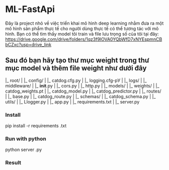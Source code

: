 # ML-FastApi
Đây là project nhỏ về việc triển khai mô hình deep learning nhằm đưa ra một mô hình sản phẩm thực tế cho người dùng thực tế có thể tương tác với mô hình. 
Bạn có thể tìm thấy model tôi train và file lưu trọng số của tôi tại đây: https://drive.google.com/drive/folders/1qz3f9lOVA0YQbWfD7xNYEspmnCBbCZxc?usp=drive_link
## Sau đó bạn hãy tạo thư mục weight trong thư mục model và thêm file weight như dưới đây
|_ root/
|   |_ config/
|       |_ catdog.cfg.py
|       |_ logging.cfg-pУ
|   |_ logs/
|   |_ middleware/
|       |_ __init__.py
|       |_ cors.py
|       |_ http.py
|   |_ models/
|       |_ weights/
|           |_ catdog_weights.pt
|       |_ catdog_model.py
|       |_ catdog_predictor.py
|   |_ routes/
|       |_ base.py
|       |_ catdog_route.py
|   |_ schemas/
|       |_ catdog_schema.py
|   |_ utils/
|       |_ Llogger.py
|   |_ app.py
|   |_ requirements.txt
|   |_ server.py
### Install 
pip install -r requirements .txt
### Run with python
python server .py
### Result
